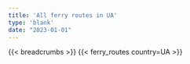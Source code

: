 ```yaml
---
title: 'All ferry routes in UA'
type: 'blank'
date: "2023-01-01"
---
```


{{< breadcrumbs >}}
{{< ferry_routes country=UA >}}
